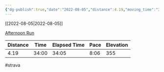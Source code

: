```yaml
---
{"dg-publish":true,"date":"2022-08-05","distance":4.19,"moving_time":"34:00","elapsed_time":"34:05","pace":"8:06","total_elevation_gain":355,"url":"https://www.strava.com/activities/7589787648","permalink":"/01-personal/strava/2022-08-05-afternoon-run/","dgPassFrontmatter":true}
---
```



[[2022-08-05\|2022-08-05]]

[Afternoon Run](https://www.strava.com/activities/7589787648)

| Distance | Time  | Elapsed Time | Pace | Elevation |
| -------- | ----- | ------------ | ---- | --------- |
| 4.19     | 34:00 | 34:05        | 8:06 | 355       |




#strava
